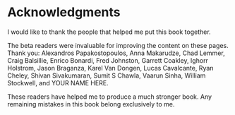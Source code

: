# Acknowledgments

I would like to thank the people
that helped me put this book together.

The beta readers were invaluable
for improving the content
on these pages.
Thank you:
Alexandros Papakostopoulos,
Anna Makarudze,
Chad Lemmer,
Craig Balsillie,
Enrico Bonardi,
Fred Johnston,
Garrett Coakley,
Ighorr Holstrom,
Jason Braganza,
Karel Van Dongen,
Lucas Cavalcante,
Ryan Cheley,
Shivan Sivakumaran,
Sumit S Chawla,
Vaarun Sinha,
William Stockwell,
and
YOUR NAME HERE.

These readers have helped me
to produce a much stronger book.
Any remaining mistakes in this book
belong exclusively to me.
